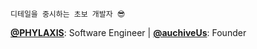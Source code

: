 ```
디테일을 중시하는 초보 개발자 😎
```

[**@PHYLAXIS**](https://github.com/PHYLAXIS-NET): Software Engineer
|
[**@auchiveUs**](https://github.com/auchiveUs): Founder

